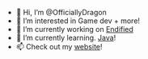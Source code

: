 - 👋 Hi, I’m @OfficiallyDragon
- 👀 I’m interested in Game dev + more!
- 🔭 I’m currently working on [Endified](https://github.com/officiallydragon/endified)
- 🌱 I’m currently learning. [Java](https://docs.oracle.com/en/java/)!
- 📫 Check out my [website](https://dexterwheatcroft.uk)!

<!--
**OfficiallyDragon/OfficiallyDragon** is a ✨ _special_ ✨ repository because its `README.md` (this file) appears on your GitHub profile.

Here are some ideas to get you started:

- 👯 I’m looking to collaborate on ...
- 🤔 I’m looking for help with ...
- 💬 Ask me about ...
- 📫 How to reach me: ...
- 😄 Pronouns: ...
- ⚡ Fun fact: ...
-->
